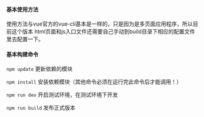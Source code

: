 

#### 基本使用方法
  使用方法与vue官方的vue-cli基本是一样的，只是因为是多页面应用程序，所以目前这个版本
  html页面和js入口文件还需要自己手动到build目录下相应的配置文件里去配置一下。

#### 基本构建命令
  `npm update` 更新依赖的模块

  `npm install` 安装依赖模块（其他命令必须在运行完此命令后才能调用！）

  `npm run dev` 开启测试环境，在测试环境下开发

  `npm run build` 发布正式版本

